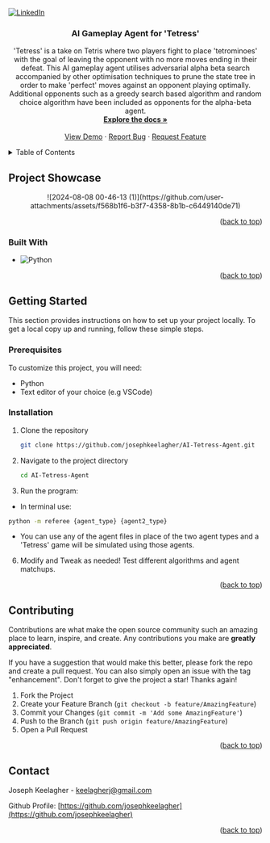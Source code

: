 <a id="readme-top"></a>
[![LinkedIn][linkedin-shield]][linkedin-url]

<h3 align="center">AI Gameplay Agent for 'Tetress'</h3>

  <p align="center">
    'Tetress' is a take on Tetris where two players fight to place 'tetrominoes' with the goal of leaving the opponent with no more moves ending in their defeat. This AI gameplay agent utilises adversarial alpha beta search accompanied by other optimisation techniques to prune the state tree in order to make 'perfect' moves against an opponent playing optimally. Additional opponents such as a greedy search based algorithm and random choice algorithm have been included as opponents for the alpha-beta agent.
    <br />
    <a href="https://github.com/josephkeelagher/AI-Tetress-Agent"><strong>Explore the docs »</strong></a>
    <br />
    <br />
    <a href="https://github.com/josephkeelagher/AI-Tetress-Agent">View Demo</a>
    ·
    <a href="https://github.com/josephkeelagher/AI-Tetress-Agent/issues/new?labels=bug&template=bug-report---.md">Report Bug</a>
    ·
    <a href="https://github.com/josephkeelagher/AI-Tetress-Agent/issues/new?labels=enhancement&template=feature-request---.md">Request Feature</a>
  </p>
</div>

<!-- TABLE OF CONTENTS -->
<details>
  <summary>Table of Contents</summary>
  <ol>
    <li>
      <a href="#about-the-project">About The Project</a>
      <ul>
        <li><a href="#built-with">Built With</a></li>
      </ul>
    </li>
    <li>
      <a href="#getting-started">Getting Started</a>
      <ul>
        <li><a href="#prerequisites">Prerequisites</a></li>
        <li><a href="#installation">Installation</a></li>
      </ul>
    </li>
    <li><a href="#contact">Contact</a></li>
  </ol>
</details>

<!-- ABOUT THE PROJECT -->

## Project Showcase
<div align="center">
![2024-08-08 00-46-13 (1)](https://github.com/user-attachments/assets/f568b1f6-b3f7-4358-8b1b-c6449140de71)
</div>

<p align="right">(<a href="#readme-top">back to top</a>)</p>

### Built With

- ![Python](https://img.shields.io/badge/python-3670A0?style=for-the-badge&logo=python&logoColor=ffdd54)

<p align="right">(<a href="#readme-top">back to top</a>)</p>

<!-- GETTING STARTED -->

## Getting Started

This section provides instructions on how to set up your project locally.
To get a local copy up and running, follow these simple steps.

### Prerequisites

To customize this project, you will need:

- Python
- Text editor of your choice (e.g VSCode)

### Installation

1. Clone the repository

   ```sh
   git clone https://github.com/josephkeelagher/AI-Tetress-Agent.git
   ```

2. Navigate to the project directory

   ```sh
   cd AI-Tetress-Agent
   ```

3. Run the program:

- In terminal use:

```sh
python -m referee {agent_type} {agent2_type}
```

- You can use any of the agent files in place of the two agent types and a 'Tetress' game will be simulated using those agents.

6. Modify and Tweak as needed! Test different algorithms and agent matchups.

<p align="right">(<a href="#readme-top">back to top</a>)</p>

<!-- CONTRIBUTING -->

## Contributing

Contributions are what make the open source community such an amazing place to learn, inspire, and create. Any contributions you make are **greatly appreciated**.

If you have a suggestion that would make this better, please fork the repo and create a pull request. You can also simply open an issue with the tag "enhancement".
Don't forget to give the project a star! Thanks again!

1. Fork the Project
2. Create your Feature Branch (`git checkout -b feature/AmazingFeature`)
3. Commit your Changes (`git commit -m 'Add some AmazingFeature'`)
4. Push to the Branch (`git push origin feature/AmazingFeature`)
5. Open a Pull Request

<p align="right">(<a href="#readme-top">back to top</a>)</p>

<!-- CONTACT -->

## Contact

Joseph Keelagher - keelagherj@gmail.com

Github Profile: [https://github.com/josephkeelagher](https://github.com/josephkeelagher)

<p align="right">(<a href="#readme-top">back to top</a>)</p>

<!-- MARKDOWN LINKS & IMAGES -->
<!-- https://www.markdownguide.org/basic-syntax/#reference-style-links -->

[contributors-shield]: https://img.shields.io/github/contributors/github_username/repo_name.svg?style=for-the-badge
[contributors-url]: https://github.com/josephkeelagher/Portfolio-Website/graphs/contributors
[forks-shield]: https://img.shields.io/github/forks/github_username/repo_name.svg?style=for-the-badge
[forks-url]: https://github.com/josephkeelagher/Portfolio-Website/network/members
[stars-shield]: https://img.shields.io/github/stars/github_username/repo_name.svg?style=for-the-badge
[stars-url]: https://github.com/josephkeelagher/Portfolio-Website/stargazers
[issues-shield]: https://img.shields.io/github/issues/github_username/repo_name.svg?style=for-the-badge
[issues-url]: https://github.com/josephkeelagher/Portfolio-Website/issues
[license-shield]: https://img.shields.io/github/license/github_username/repo_name.svg?style=for-the-badge
[license-url]: https://github.com/josephkeelagher/Portfolio-Website/blob/master/LICENSE.txt
[linkedin-shield]: https://img.shields.io/badge/-LinkedIn-black.svg?style=for-the-badge&logo=linkedin&colorB=555
[linkedin-url]: https://linkedin.com/in/josephkeelagher
